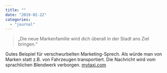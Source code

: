 ```yaml
---
title: ""
date: "2019-02-22"
categories: 
  - "journal"
---
```


> „Die neue Markenfamilie wird dich überall in der Stadt ans Ziel bringen.“

Gutes Beispiel für verschwurbelten Marketing-Sprech. Als würde man von Marken statt z.B. von Fahrzeugen transportiert. Die Nachricht wird vom sprachlichen Blendwerk verborgen. [mytaxi.com](https://mytaxi.com/at/pas-mytaxi-joins-now/)
